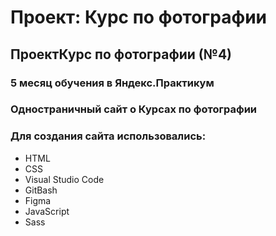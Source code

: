 # Проект: Курс по фотографии

## ПроектКурс по фотографии (№4)

### 5 месяц обучения в Яндекс.Практикум
### Одностраничный сайт о Курсах по фотографии
### Для создания сайта использовались:

* HTML
* CSS
* Visual Studio Code
* GitBash
* Figma
* JavaScript
* Sass



